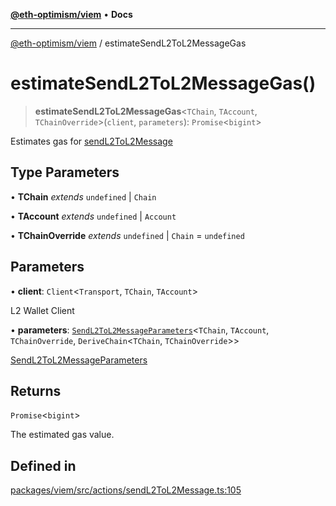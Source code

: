 [**@eth-optimism/viem**](../README.md) • **Docs**

***

[@eth-optimism/viem](../README.md) / estimateSendL2ToL2MessageGas

# estimateSendL2ToL2MessageGas()

> **estimateSendL2ToL2MessageGas**\<`TChain`, `TAccount`, `TChainOverride`\>(`client`, `parameters`): `Promise`\<`bigint`\>

Estimates gas for [sendL2ToL2Message](sendL2ToL2Message.md)

## Type Parameters

• **TChain** *extends* `undefined` \| `Chain`

• **TAccount** *extends* `undefined` \| `Account`

• **TChainOverride** *extends* `undefined` \| `Chain` = `undefined`

## Parameters

• **client**: `Client`\<`Transport`, `TChain`, `TAccount`\>

L2 Wallet Client

• **parameters**: [`SendL2ToL2MessageParameters`](../type-aliases/SendL2ToL2MessageParameters.md)\<`TChain`, `TAccount`, `TChainOverride`, `DeriveChain`\<`TChain`, `TChainOverride`\>\>

[SendL2ToL2MessageParameters](../type-aliases/SendL2ToL2MessageParameters.md)

## Returns

`Promise`\<`bigint`\>

The estimated gas value.

## Defined in

[packages/viem/src/actions/sendL2ToL2Message.ts:105](https://github.com/ethereum-optimism/ecosystem/blob/5b57c542e6f02774701a464de238b830e81b7ecb/packages/viem/src/actions/sendL2ToL2Message.ts#L105)
